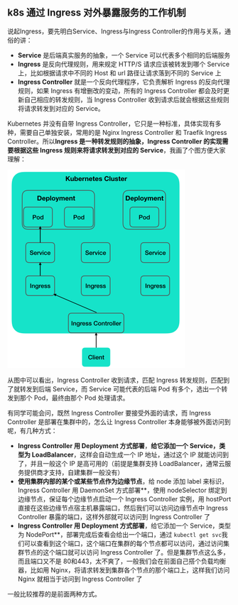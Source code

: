 ## k8s 通过 Ingress 对外暴露服务的工作机制

说起Ingress，要先明白Service、Ingress与Ingress Controller的作用与关系，通俗的讲：

- **Service** 是后端真实服务的抽象，一个 Service 可以代表多个相同的后端服务
- **Ingress** 是反向代理规则，用来规定 HTTP/S 请求应该被转发到哪个 Service 上，比如根据请求中不同的 Host 和 url 路径让请求落到不同的 Service 上
- **Ingress Controller** 就是一个反向代理程序，它负责解析 Ingress 的反向代理规则，如果 Ingress 有增删改的变动，所有的 Ingress Controller 都会及时更新自己相应的转发规则，当 Ingress Controller 收到请求后就会根据这些规则将请求转发到对应的 Service。



Kubernetes 并没有自带 Ingress Controller，它只是一种标准，具体实现有多种，需要自己单独安装，常用的是 Nginx Ingress Controller 和 Traefik Ingress Controller。所以**Ingress 是一种转发规则的抽象，Ingress Controller 的实现需要根据这些 Ingress 规则来将请求转发到对应的 Service**，我画了个图方便大家理解：

<img src="../resources/ingress/ingress基本工作原理.png" style="zoom: 50%;" />

从图中可以看出，Ingress Controller 收到请求，匹配 Ingress 转发规则，匹配到了就转发到后端 Service，而 Service 可能代表的后端 Pod 有多个，选出一个转发到那个 Pod，最终由那个 Pod 处理请求。

有同学可能会问，既然 Ingress Controller 要接受外面的请求，而 Ingress Controller 是部署在集群中的，怎么让 Ingress Controller 本身能够被外面访问到呢，有几种方式：

- **Ingress Controller 用 Deployment 方式部署**，**给它添加一个 Service，类型为 LoadBalancer**，这样会自动生成一个 IP 地址，通过这个 IP 就能访问到了，并且一般这个 IP 是高可用的（前提是集群支持 LoadBalancer，通常云服务提供商才支持，自建集群一般没有）
- **使用集群内部的某个或某些节点作为边缘节点**，给 node 添加 label 来标识，Ingress Controller 用 DaemonSet 方式部署**，使用 nodeSelector 绑定到边缘节点，保证每个边缘节点启动一个 Ingress Controller 实例，用 hostPort 直接在这些边缘节点宿主机暴露端口，然后我们可以访问边缘节点中 Ingress Controller 暴露的端口，这样外部就可以访问到 Ingress Controller 了
- **Ingress Controller 用 Deployment 方式部署**，给它添加一个 Service，类型为 NodePort**，部署完成后查看会给出一个端口，通过 `kubectl get svc`我们可以查看到这个端口，这个端口在集群的每个节点都可以访问，通过访问集群节点的这个端口就可以访问 Ingress Controller 了。但是集群节点这么多，而且端口又不是 80和443，太不爽了，一般我们会在前面自己搭个负载均衡器，比如用 Nginx，将请求转发到集群各个节点的那个端口上，这样我们访问 Nginx 就相当于访问到 Ingress Controller 了

一般比较推荐的是前面两种方式。